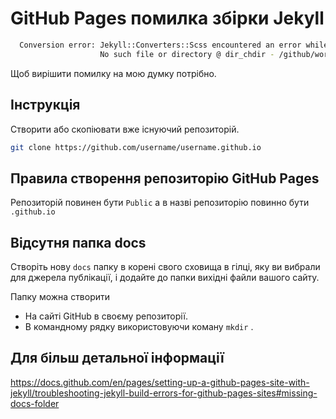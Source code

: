 
# GitHub Pages помилка збірки Jekyll


```bash
  Conversion error: Jekyll::Converters::Scss encountered an error while converting 'assets/css/style.scss':
                    No such file or directory @ dir_chdir - /github/workspace/docs
```
Щоб вирішити помилку на мою думку потрібно.

## Інструкція

Створити або скопіювати вже існуючий репозиторій.

```bash
git clone https://github.com/username/username.github.io

```



## Правила створення репозиторію GitHub Pages

Репозиторій повинен бути `Public` а в назві репозиторію повинно бути `.github.io` 




## Відсутня папка docs


Створіть нову `docs` папку в корені свого сховища в гілці, яку ви вибрали для джерела публікації, і додайте до папки вихідні файли вашого сайту.

Папку можна створити
 - На сайті GitHub в своєму репозиторії.
 - В командному рядку використовуючи коману `mkdir` .



## Для більш детальної інформації

https://docs.github.com/en/pages/setting-up-a-github-pages-site-with-jekyll/troubleshooting-jekyll-build-errors-for-github-pages-sites#missing-docs-folder
